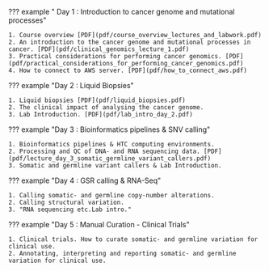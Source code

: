 ??? example " Day 1 : Introduction to cancer genome and mutational processes"

    1. Course overview [PDF](pdf/course_overview_lectures_and_labwork.pdf)
    2. An introduction to the cancer genome and mutational processes in cancer. [PDF](pdf/clinical_genomics_lecture_1.pdf)
    3. Practical considerations for performing cancer genomics. [PDF](pdf/practical_considerations_for_performing_cancer_genomics.pdf)
    4. How to connect to AWS server. [PDF](pdf/how_to_connect_aws.pdf)

??? example "Day 2 : Liquid Biopsies"

    1. Liquid biopsies [PDF](pdf/liquid_biopsies.pdf)
    2. The clinical impact of analysing the cancer genome. 
    3. Lab Introduction. [PDF](pdf/lab_intro_day_2.pdf) 
     
??? example "Day 3 : Bioinformatics pipelines & SNV calling"

    1. Bioinformatics pipelines & HTC computing environments.
    2. Processing and QC of DNA- and RNA sequencing data. [PDF](pdf/lecture_day_3_somatic_germline_variant_callers.pdf)
    3. Somatic and germline variant callers & Lab Introduction.

??? example "Day 4 : GSR calling & RNA-Seq"

    1. Calling somatic- and germline copy-number alterations.
    2. Calling structural variation. 
    3. "RNA sequencing etc.Lab intro."

??? example "Day 5 : Manual Curation - Clinical Trials"

    1. Clinical trials. How to curate somatic- and germline variation for clinical use.
    2. Annotating, interpreting and reporting somatic- and germline variation for clinical use.
    
